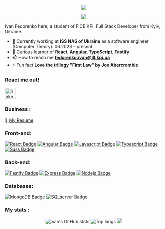 <p align="center">
  <img src="https://capsule-render.vercel.app/api?type=waving&color=gradient&text=Hola!&height=100&section=header"/>
</p>

<div align="center"> 
   <a href="https://git.io/typing-svg">
     <img src="https://readme-typing-svg.herokuapp.com/?lines=Cyborgs+survived,+concrete+did+not." />
   </a>
 </div>

Ivan Fedorenko here, a student of FICE KPI. Full Stack Developer from Kyiv, Ukraine.
- 🔭 Currently working at **ISS NAS of Ukraine** as a software engineer (Computer Theory): 06.2023 – present.
- 🌱 Curious learner of **React, Angular, TypeScript, Fastify**
- 📫 How to reach me **fedorenko.ivan@lll.kpi.ua**
- ⚡ Fun fact **Love the trillogy "First Law" by Joe Abercrombie**

### React me out!
<div>
  <a href="https://www.linkedin.com/in/fedorenkoivan/">
    <img src="https://custom-icon-badges.demolab.com/badge/LinkedIn-0A66C2?logo=linkedin-white&logoColor=fff" height="35" alt="linkedin logo"  />
  </a>
</div>

### Business :
:paperclip: [My Resume](https://www.linkedin.com/feed/update/urn:li:activity:7324082720077185026/)

### Front-end:  
[![React Badge](https://img.shields.io/badge/-React-61DBFB?style=for-the-badge&labelColor=black&logo=react&logoColor=61DBFB)](#) 
[![Angular Badge](https://img.shields.io/badge/-Angular-red?style=for-the-badge&labelColor=black&logo=angular&logoColor=red)](#) 
[![Javascript Badge](https://img.shields.io/badge/-Javascript-F0DB4F?style=for-the-badge&labelColor=black&logo=javascript&logoColor=F0DB4F)](#) 
[![Typescript Badge](https://img.shields.io/badge/-Typescript-007acc?style=for-the-badge&labelColor=black&logo=typescript&logoColor=007acc)](#) 
[![Sass Badge](https://img.shields.io/badge/-Sass-e535ab?style=for-the-badge&labelColor=black&logo=sass&logoColor=e535ab)](#)   

### Back-end:  
[![Fastify Badge](https://img.shields.io/badge/Fastify-000000?style=for-the-badge&logo=fastify&logoColor=3C873A)](#)
[![Express Badge](https://img.shields.io/badge/express.js-000000?style=for-the-badge&logo=express&logoColor=white)](#)
[![Nodejs Badge](https://img.shields.io/badge/-Nodejs-3C873A?style=for-the-badge&labelColor=black&logo=node.js&logoColor=3C873A)](#) 

### Databases:  
[![MongoDB Badge](https://img.shields.io/badge/-MongoDB-black?style=for-the-badge&logo=mongodb&logoColor=green)](#)
[![SQLserver Badge](https://img.shields.io/badge/SQL-003B57?style=for-the-badge&labelColor=black&logo=sqlite&logoColor=white)](#)

### My stats :
<div align="center">
<img alt="Ivan's GitHub stats" src="https://github-readme-stats.vercel.app/api?username=fedorenkoivan&rank_icon=percentile&theme=radical"/>
<img alt="Top langs" src="https://github-readme-stats.vercel.app/api/top-langs/?username=fedorenkoivan&layout=compact&&langs_count=20&theme=radical"/>
<img src="https://capsule-render.vercel.app/api?type=waving&color=gradient&height=100&section=footer"/>
</div>
